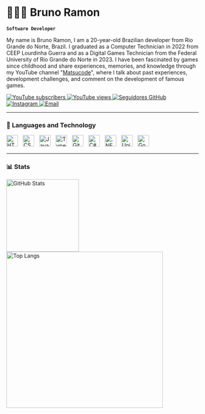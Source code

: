 # 👩🏻‍💻 Bruno Ramon

**`Software Developer`**

My name is Bruno Ramon, I am a 20-year-old Brazilian developer from Rio Grande do Norte, Brazil. I graduated as a Computer Technician in 2022 from CEEP Lourdinha Guerra and as a Digital Games Technician from the Federal University of Rio Grande do Norte in 2023. I have been fascinated by games since childhood and share experiences, memories, and knowledge through my YouTube channel "[Matsucode](https://www.youtube.com/@matsucode)", where I talk about past experiences, development challenges, and comment on the development of famous games.

<p align="left">
    <a href="https://youtube.com/channel/UCOU5MNZ2O9X0rJnjnTmPxXQ?sub_confirmation=1">
        <img 
            alt="YouTube subscribers" 
            title="Inscreva-se no meu canal" 
            src="https://custom-icon-badges.demolab.com/youtube/channel/subscribers/UCOU5MNZ2O9X0rJnjnTmPxXQ?color=%23E05D44&label=Inscreva-se&logo=video&logoColor=white&style=for-the-badge&labelColor=CE4630"
        />
    </a>
    <a href="https://youtube.com/channel/UCOU5MNZ2O9X0rJnjnTmPxXQ">
        <img 
            alt="YouTube views" 
            title="Visualizações no YouTube" 
            src="https://custom-icon-badges.demolab.com/youtube/channel/views/UCOU5MNZ2O9X0rJnjnTmPxXQ?color=%23E1AD0E&logo=eye&logoColor=white&style=for-the-badge&labelColor=C79600"
        />
    </a> 
    <a href="https://github.com/matsucode?tab=followers">
        <img 
            alt="Seguidores GitHub" 
            title="Me siga no GitHub" 
            src="https://custom-icon-badges.demolab.com/github/followers/matsucode?color=236ad3&labelColor=1155ba&style=for-the-badge&logo=github&label=Seguidores&logoColor=white"
        />
    </a>
    <a href="https://instagram.com/matsucode">
        <img 
            alt="Instagram" 
            title="Siga no Instagram" 
            src="https://img.shields.io/badge/Instagram-%23E4405F.svg?&style=for-the-badge&logo=instagram&logoColor=white"
        />
    </a>
    <a href="mailto:matsucode@proton.me">
        <img 
            alt="Email" 
            title="Entre em contato por email" 
            src="https://img.shields.io/badge/Email-%230078D4.svg?&style=for-the-badge&logo=gmail&logoColor=white"
        />
    </a>
</p>

---

### 🤖 Languages and Technology

<img align="left" alt="HTML" title="HTML" width="30px" style="padding-right: 10px;" src="https://cdn.jsdelivr.net/gh/devicons/devicon@latest/icons/html5/html5-original.svg"/>
<img align="left" alt="CSS" title="CSS" width="30px" style="padding-right: 10px;" src="https://cdn.jsdelivr.net/gh/devicons/devicon@latest/icons/css3/css3-original.svg"/>
<img align="left" alt="JavaScript" title="JavaScript" width="30px" style="padding-right: 10px;" src="https://cdn.jsdelivr.net/gh/devicons/devicon@latest/icons/javascript/javascript-original.svg"/>
<img align="left" alt="TypeScript" title="TypeScript" width="30px" style="padding-right: 10px;" src="https://cdn.jsdelivr.net/gh/devicons/devicon@latest/icons/typescript/typescript-original.svg"/>
<img align="left" alt="Git" title="Git" width="30px" style="padding-right: 10px;" src="https://cdn.jsdelivr.net/gh/devicons/devicon@latest/icons/git/git-original.svg"/>
<img align="left" alt="C#" title="C#" width="30px" style="padding-right: 10px;" src="https://cdn.jsdelivr.net/gh/devicons/devicon@latest/icons/csharp/csharp-original.svg"/>
<img align="left" alt=".NET" title=".NET" width="30px" style="padding-right: 10px;" src="https://cdn.jsdelivr.net/gh/devicons/devicon@latest/icons/dot-net/dot-net-original.svg"/>
<img align="left" alt="Unity" title="Unity" width="30px" style="padding-right: 10px;" src="https://cdn.jsdelivr.net/gh/devicons/devicon@latest/icons/unity/unity-original.svg"/>
<img align="left" alt="Godot" title="Godot" width="30px" style="padding-right: 10px;" src="https://cdn.jsdelivr.net/gh/devicons/devicon@latest/icons/godot/godot-original.svg"/>

<br/>
<br/>

---

### 📊 Stats

<p>
  <img 
    align="left" 
    alt="GitHub Stats" 
    height="190" 
    style="padding-right: 10px;" 
    src="https://github-readme-stats.vercel.app/api?username=matsucode&show_icons=true&theme=tokyonight&title_color=FFD700&icon_color=FFD700&text_color=FFD700&include_all_commits=true&locale=en" 
  />

  <img 
    align="left" 
    alt="Top Langs" 
    width="410" 
    src="https://github-readme-stats.vercel.app/api/top-langs/?username=matsucode&theme=tokyonight&title_color=FFD700&text_color=FFD700&layout=compact&custom_title=Technologies&langs_count=9" 
  />
</p>
